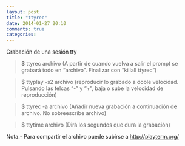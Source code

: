 ```yaml
---
layout: post
title: "ttyrec"
date: 2014-01-27 20:10
comments: true
categories: 
---
```

Grabación de una sesión tty

>$ ttyrec archivo  (A partir de cuando vuelva a salir el prompt se grabará todo en “archivo”. Finalizar con “killall ttyrec”)

>$ ttyplay -s2 archivo (reproducir lo grabado a doble velocidad. Pulsando las telcas “-” y “+”, baja o sube la velocidad de reproducción)

>$ ttyrec -a archivo  (Añadir nueva grabación a continuación de archivo. No sobreescribe archivo)

>$ ttytime archivo  (Dirá los segundos que dura la grabación)

Nota.- Para compartir el archivo puede subirse a http://playterm.org/

